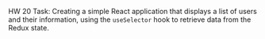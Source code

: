 HW 20
Task: Creating a simple React application that displays a list of users and their information, using the `useSelector` hook to retrieve data from the Redux state.
